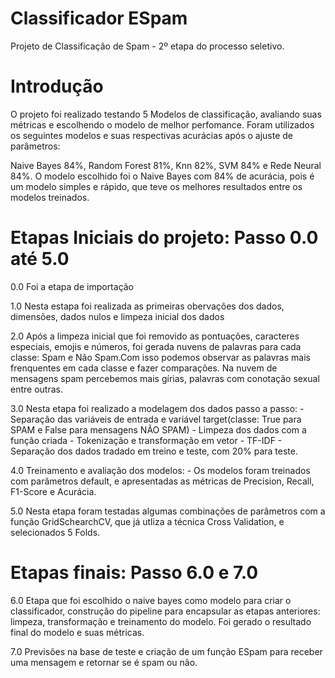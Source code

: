 # Classificador ESpam
 Projeto de Classificação de Spam -  2º etapa do processo seletivo.
 
 # Introdução
 
 O projeto foi realizado testando 5 Modelos de classificação, avaliando suas métricas e escolhendo o modelo de melhor perfomance.
 Foram utilizados os seguintes modelos e suas respectivas acurácias após o ajuste de parâmetros:
 
 Naive Bayes 84%, Random Forest 81%, Knn 82%, SVM 84% e Rede Neural 84%.
 O modelo escolhido foi o Naive Bayes com 84% de acurácia, pois é um modelo simples e rápido, que teve os melhores resultados entre os modelos treinados.
 
 # Etapas Iniciais do projeto: Passo 0.0 até 5.0
 
 0.0 Foi a etapa de importação 
 
 1.0 Nesta estapa foi realizada as primeiras obervações dos dados, dimensões, dados nulos e limpeza inicial dos dados
 
 2.0 Após a limpeza inicial que foi removido as pontuações, caracteres especiais, emojis e números, foi gerada nuvens de palavras para cada classe: Spam e Não Spam.Com isso podemos observar as palavras mais frenquentes em cada classe e fazer comparações. Na nuvem de mensagens spam percebemos mais gírias, palavras com conotação sexual entre outras.
 
 3.0 Nesta etapa foi realizado a modelagem dos dados passo a passo:
     - Separação das variáveis de entrada e variável target(classe: True para SPAM e False para mensagens NÃO SPAM)
     - Limpeza  dos dados com a função criada
     - Tokenização e transformação em vetor
     - TF-IDF
     - Separação dos dados tradado em treino e teste, com 20% para teste.
     
  4.0 Treinamento e avaliação dos modelos:
      - Os modelos foram treinados com parâmetros default, e apresentadas as métricas de  Precision, Recall, F1-Score e Acurácia.
 
 5.0 Nesta etapa foram testadas algumas combinações de parâmetros com a função GridSchearchCV, que já utliza a técnica Cross Validation, e selecionados 5 Folds.
 
 
# Etapas finais: Passo 6.0 e 7.0

6.0 Etapa que foi escolhido o naive bayes como modelo para criar o classificador, construção do pipeline para encapsular as etapas anteriores: limpeza, transformação e treinamento do modelo. Foi gerado o resultado final do modelo e suas métricas.

7.0 Previsões na base de teste e criação de um função ESpam para receber uma mensagem e retornar se é spam ou não. 

   
 
    
